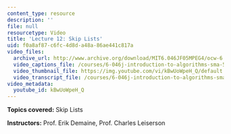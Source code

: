 ```yaml
---
content_type: resource
description: ''
file: null
resourcetype: Video
title: 'Lecture 12: Skip Lists'
uid: f0a8af87-c6fc-4d8d-a48a-86ae441c817a
video_files:
  archive_url: http://www.archive.org/download/MIT6.046JF05MPEG4/ocw-6.046-26oct2005-220k.mp4
  video_captions_file: /courses/6-046j-introduction-to-algorithms-sma-5503-fall-2005/30ea45bd0e5e5724bde89e2816cd308a_kBwUoWpeH_Q.vtt
  video_thumbnail_file: https://img.youtube.com/vi/kBwUoWpeH_Q/default.jpg
  video_transcript_file: /courses/6-046j-introduction-to-algorithms-sma-5503-fall-2005/8eb6b518f066789ef290d1fd71e348c0_kBwUoWpeH_Q.pdf
video_metadata:
  youtube_id: kBwUoWpeH_Q
---
```


**Topics covered:** Skip Lists

**Instructors:** Prof. Erik Demaine, Prof. Charles Leiserson